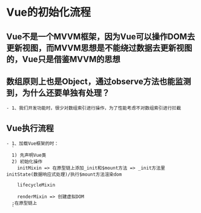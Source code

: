# Vue的初始化流程
  
  ## Vue不是一个MVVM框架，因为Vue可以操作DOM去更新视图，而MVVM思想是不能绕过数据去更新视图的，Vue只是借鉴MVVM的思想

  ## 数组原则上也是Object，通过observe方法也能监测到，为什么还要单独有处理？
    - 1、我们开发功能时，很少对数组索引进行操作，为了性能考虑不对数组索引进行拦截


  ## Vue执行流程
    - 1、加载Vue框架的时：
      `
      1) 先声明Vue类
      2) 初始化操作
        initMixin => 在原型链上添加_init和$mount方法 => _init方法里 initState(数据响应式处理)/执行$mount方法渲染dom

        lifecycleMixin

        renderMixin => 创建虚拟DOM
      ;在原型链上
      `